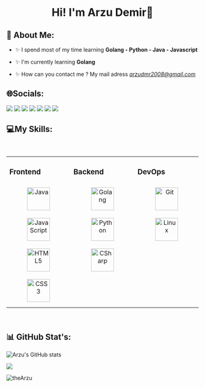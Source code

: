 <h1 align="center">Hi! I'm Arzu Demir👋</h1>

🌈 About Me: 
-----------------------------------------

- ✨ I spend most of my time learning **Golang - Python - Java - Javascript**

- ✨ I'm currently learning **Golang**

- ✨ How can you contact me ? My mail adress *arzudmr2008@gmail.com*


🌐Socials:
-----------------------------------------

<a href="https://www.instagram.com/arzuups/" target="_blank"><img src="https://img.shields.io/badge/Instagram-E4405F?style=for-the-badge&logo=instagram&logoColor=white" target="_blank"></a>
<a href="https://twitter.com/arzuups/" target="_blank"><img src="https://img.shields.io/badge/Twitter-1DA1F2?style=for-the-badge&logo=twitter&logoColor=white" target="_blank"></a>
<a href="https://open.spotify.com/user/31finxanuy73c7i3gre5v6g7ht4u" target="_blank"><img src="https://img.shields.io/badge/Spotify-1ED760?&style=for-the-badge&logo=spotify&logoColor=white" target="_blank"></a>
<a href="https://www.linkedin.com/in/arzuups/" target="_blank"><img src="https://img.shields.io/badge/-LinkedIn-%230077B5?style=for-the-badge&logo=linkedin&logoColor=white" target="_blank"></a>
<a href="https://medium.com/@arzuups" target="_blank"><img src="https://img.shields.io/badge/Medium-12100E?style=for-the-badge&logo=medium&logoColor=white" target="_blank" /></a>
<a href="https://linktr.ee/arzuups" target="_blank"><img src="https://img.shields.io/badge/linktree-1de9b6?style=for-the-badge&logo=linktree&logoColor=white" target="_blank"></a>
<a href="https://stackoverflow.com/users/21285076/arzu-demir" target="blank"><img src="https://img.shields.io/badge/-Stackoverflow-FE7A16?style=for-the-badge&logo=stack-overflow&logoColor=white" target="_blank" /></a>
</p>

💻My Skills:
-----------------------------------------
<br/>  

<table><tr><td valign="top" width="33%">

### Frontend  
<div align="center">
<img style="margin: 10px" src="https://profilinator.rishav.dev/skills-assets/java-original-wordmark.svg" alt="Java" height="60" />
<img style="margin: 10px" src="https://profilinator.rishav.dev/skills-assets/javascript-original.svg" alt="JavaScript" height="60" />
<img style="margin: 10px" src="https://profilinator.rishav.dev/skills-assets/html5-original-wordmark.svg" alt="HTML5" height="60" />  
<img style="margin: 10px" src="https://profilinator.rishav.dev/skills-assets/css3-original-wordmark.svg" alt="CSS3" height="60" /> 
</div>

</td><td valign="top" width="33%">

 
### Backend
<div align="center">
<img style="margin: 10px" src="https://profilinator.rishav.dev/skills-assets/go-original.svg" alt="Golang" height="60" />
<img style="margin: 10px" src="https://profilinator.rishav.dev/skills-assets/python-original.svg" alt="Python" height="60" />
<img style="margin: 10px" src="https://profilinator.rishav.dev/skills-assets/csharp-original.svg" alt="CSharp" height="60" />
</div>

</td><td valign="top" width="33%">
 
 
### DevOps
<div align="center">
<img style="margin: 10px" src="https://profilinator.rishav.dev/skills-assets/git-scm-icon.svg" alt="Git" height="60" />
<img style="margin: 10px" src="https://profilinator.rishav.dev/skills-assets/linux-original.svg" alt="Linux" height="60" />
</div>

</td></tr></table>  

<br/> 

📊 GitHub Stat's:
------------------------------------------
 
![Arzu's GitHub stats](https://github-readme-stats.vercel.app/api?username=arzuups&show_icons=true&theme=radical)
  
![](https://github-profile-summary-cards.vercel.app/api/cards/profile-details?username=arzuups&theme=radical)

  
<p align="left"> <img src="https://komarev.com/ghpvc/?username=arzuups&label=Profile%20views&color=0e75b6&style=flat" alt="theArzu" /> </p>
